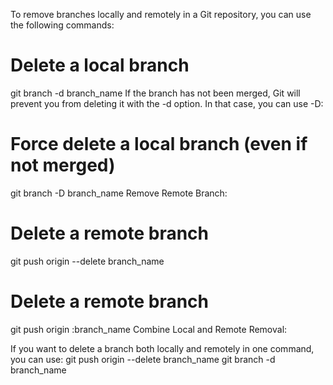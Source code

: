 To remove branches locally and remotely in a Git repository, you can use the following commands:
# Delete a local branch
git branch -d branch_name
If the branch has not been merged, Git will prevent you from deleting it with the -d option. In that case, you can use -D:
# Force delete a local branch (even if not merged)
git branch -D branch_name
Remove Remote Branch:
# Delete a remote branch
git push origin --delete branch_name
# Delete a remote branch
git push origin :branch_name
Combine Local and Remote Removal:

If you want to delete a branch both locally and remotely in one command, you can use:
git push origin --delete branch_name
git branch -d branch_name
